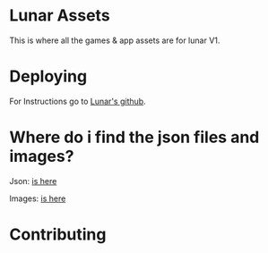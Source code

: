 # Lunar Assets

This is where all the games & app assets are for lunar V1.

# Deploying

For Instructions go to [Lunar's github](https://github.com/lunar-proxy/lunar-v1).

# Where do i find the json files and images?

Json: [is here](https://github.com/Lunar-Proxy/assets/tree/json) 

Images: [is here](https://github.com/Lunar-Proxy/assets/tree/images) 
# Contributing

